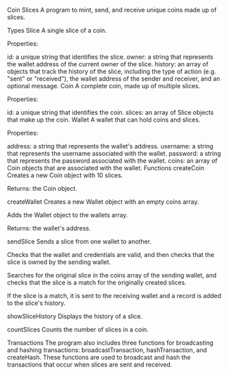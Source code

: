 Coin Slices
A program to mint, send, and receive unique coins made up of slices.

Types
Slice
A single slice of a coin.

Properties:

id: a unique string that identifies the slice.
owner: a string that represents the wallet address of the current owner of the slice.
history: an array of objects that track the history of the slice, including the type of action (e.g. "sent" or "received"), the wallet address of the sender and receiver, and an optional message.
Coin
A complete coin, made up of multiple slices.

Properties:

id: a unique string that identifies the coin.
slices: an array of Slice objects that make up the coin.
Wallet
A wallet that can hold coins and slices.

Properties:

address: a string that represents the wallet's address.
username: a string that represents the username associated with the wallet.
password: a string that represents the password associated with the wallet.
coins: an array of Coin objects that are associated with the wallet.
Functions
createCoin
Creates a new Coin object with 10 slices.

Returns: the Coin object.

createWallet
Creates a new Wallet object with an empty coins array.

Adds the Wallet object to the wallets array.

Returns: the wallet's address.

sendSlice
Sends a slice from one wallet to another.

Checks that the wallet and credentials are valid, and then checks that the slice is owned by the sending wallet.

Searches for the original slice in the coins array of the sending wallet, and checks that the slice is a match for the originally created slices.

If the slice is a match, it is sent to the receiving wallet and a record is added to the slice's history.

showSliceHistory
Displays the history of a slice.

countSlices
Counts the number of slices in a coin.

Transactions
The program also includes three functions for broadcasting and hashing transactions: broadcastTransaction, hashTransaction, and createHash. These functions are used to broadcast and hash the transactions that occur when slices are sent and received.